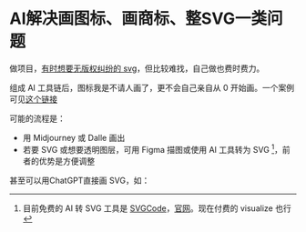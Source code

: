 # AI解决画图标、画商标、整SVG一类问题

<script setup>
    import TQ from "../../../public/three_question.vue";
</script>

[//]: # (TODO：embed jike)
做项目，[有时想要无版权纠纷的 svg](https://m.okjike.com/originalPosts/64119eac45b1c44fea7bd84f?s=ewoidSI6ICI1ZWUwNzM1OWNjZTJmNDAwMTcwMzkyYmIiCn0=)，但比较难找，自己做也费时费力。

组成 AI 工具链后，图标我是不请人画了，更不会自己亲自从 0 开始画。一个案例可见[这个链接](https://m.okjike.com/originalPosts/65cebceb3624666324bcdf24?s=ewoidSI6ICI1ZWUwNzM1OWNjZTJmNDAwMTcwMzkyYmIiCn0=)

可能的流程是：

- 用 Midjourney 或 Dalle 画出
- 若要 SVG 或想要透明图层，可用 Figma 描图或使用 AI 工具转为 SVG [^1]，前者的优势是方便调整

甚至可以用ChatGPT直接画 SVG，如：

<TQ />


[^1]: 目前免费的 AI 转 SVG 工具是 [SVGCode](https://github.com/tomayac/SVGcode)，[官网](https://svgco.de/)。现在付费的 visualize 也行

